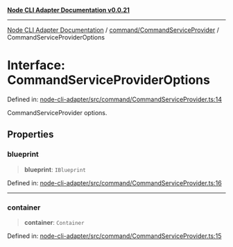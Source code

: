 [**Node CLI Adapter Documentation v0.0.21**](../../../README.md)

***

[Node CLI Adapter Documentation](../../../modules.md) / [command/CommandServiceProvider](../README.md) / CommandServiceProviderOptions

# Interface: CommandServiceProviderOptions

Defined in: [node-cli-adapter/src/command/CommandServiceProvider.ts:14](https://github.com/stonemjs/node-cli-adapter/blob/3323167ff73e7c9f811f72d8b7db77f6e1756f38/src/command/CommandServiceProvider.ts#L14)

CommandServiceProvider options.

## Properties

### blueprint

> **blueprint**: `IBlueprint`

Defined in: [node-cli-adapter/src/command/CommandServiceProvider.ts:16](https://github.com/stonemjs/node-cli-adapter/blob/3323167ff73e7c9f811f72d8b7db77f6e1756f38/src/command/CommandServiceProvider.ts#L16)

***

### container

> **container**: `Container`

Defined in: [node-cli-adapter/src/command/CommandServiceProvider.ts:15](https://github.com/stonemjs/node-cli-adapter/blob/3323167ff73e7c9f811f72d8b7db77f6e1756f38/src/command/CommandServiceProvider.ts#L15)
